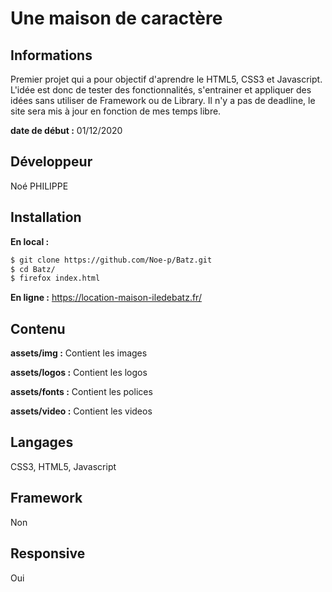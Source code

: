 # Une maison de caractère

## Informations

Premier projet qui a pour objectif d'aprendre le HTML5, CSS3 et Javascript.
L'idée est donc de tester des fonctionnalités, s'entrainer et appliquer des idées sans utiliser de Framework ou de Library.
Il n'y a pas de deadline, le site sera mis à jour en fonction de mes temps libre.

**date de début :** 01/12/2020

## Développeur

Noé PHILIPPE

## Installation

**En local :**  
```bash
$ git clone https://github.com/Noe-p/Batz.git  
$ cd Batz/
$ firefox index.html
```

**En ligne :** https://location-maison-iledebatz.fr/

## Contenu

**assets/img :** Contient les images

**assets/logos :** Contient les logos

**assets/fonts :** Contient les polices

**assets/video :** Contient les videos

## Langages

CSS3, HTML5, Javascript

## Framework

Non

## Responsive

Oui
